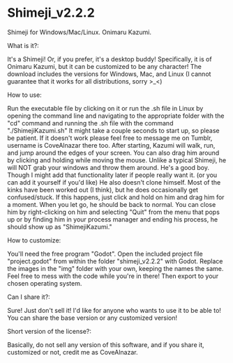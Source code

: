 # Shimeji_v2.2.2
Shimeji for Windows/Mac/Linux. Onimaru Kazumi.

What is it?:
<p>It's a Shimeji! Or, if you prefer, it's a desktop buddy! Specifically, it is of Onimaru Kazumi, but it can be customized to be any character!
The download includes the versions for Windows, Mac, and Linux (I cannot guarantee that it works for all distributions, sorry >_<)

How to use:
<p>Run the executable file by clicking on it or run the .sh file in Linux by opening the command line and navigating to the appropriate folder with the "cd" command and running the .sh file with the command "./ShimejiKazumi.sh"
It might take a couple seconds to start up, so please be patient.
If it doesn't work please feel free to message me on Tumblr, username is CoveAlnazar there too.
After starting, Kazumi will walk, run, and jump around the edges of your screen. You can also drag him around by clicking and holding while moving the mouse.
Unlike a typical Shimeji, he will NOT grab your windows and throw them around. He's a good boy. Though I might add that functionality later if people really want it. (or you can add it yourself if you'd like)
He also doesn't clone himself.
Most of the kinks have been worked out (I think), but he does occasionally get confused/stuck. If this happens, just click and hold on him and drag him for a moment. When you let go, he should be back to normal.
You can close him by right-clicking on him and selecting "Quit" from the menu that pops up or by finding him in your process manager and ending his process, he should show up as "ShimejiKazumi."

How to customize:
<p>You'll need the free program "Godot".
Open the included project file "project.godot" from within the folder "shimeji_v2.2.2" with Godot.
Replace the images in the "img" folder with your own, keeping the names the same.
Feel free to mess with the code while you're in there!
Then export to your chosen operating system.

Can I share it?:
<p>Sure! Just don't sell it!
I'd like for anyone who wants to use it to be able to!
You can share the base version or any customized version!

Short version of the license?:
<p>Basically, do not sell any version of this software, and if you share it, customized or not, credit me as CoveAlnazar.

